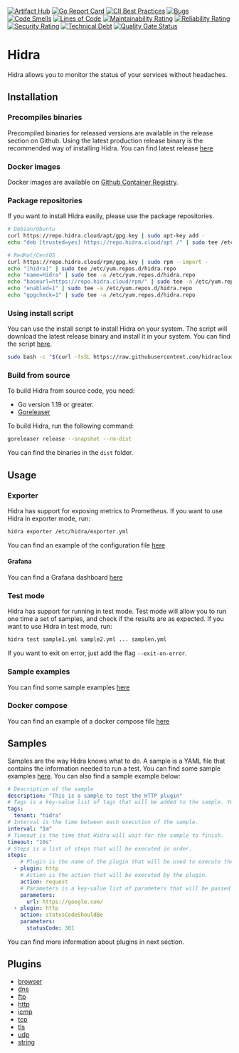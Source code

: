 [![Artifact Hub](https://img.shields.io/endpoint?url=https://artifacthub.io/badge/repository/hidra)](https://artifacthub.io/packages/search?repo=hidra)
[![Go Report Card](https://goreportcard.com/badge/github.com/hidracloud/hidra)](https://goreportcard.com/report/github.com/hidracloud/hidra) [![CII Best Practices](https://bestpractices.coreinfrastructure.org/projects/5722/badge)](https://bestpractices.coreinfrastructure.org/projects/5722)
[![Bugs](https://sonarcloud.io/api/project_badges/measure?project=hidracloud_hidra&metric=bugs)](https://sonarcloud.io/summary/new_code?id=hidracloud_hidra)
[![Code Smells](https://sonarcloud.io/api/project_badges/measure?project=hidracloud_hidra&metric=code_smells)](https://sonarcloud.io/summary/new_code?id=hidracloud_hidra)
[![Lines of Code](https://sonarcloud.io/api/project_badges/measure?project=hidracloud_hidra&metric=ncloc)](https://sonarcloud.io/summary/new_code?id=hidracloud_hidra)
[![Maintainability Rating](https://sonarcloud.io/api/project_badges/measure?project=hidracloud_hidra&metric=sqale_rating)](https://sonarcloud.io/summary/new_code?id=hidracloud_hidra)
[![Reliability Rating](https://sonarcloud.io/api/project_badges/measure?project=hidracloud_hidra&metric=reliability_rating)](https://sonarcloud.io/summary/new_code?id=hidracloud_hidra)
[![Security Rating](https://sonarcloud.io/api/project_badges/measure?project=hidracloud_hidra&metric=security_rating)](https://sonarcloud.io/summary/new_code?id=hidracloud_hidra)
[![Technical Debt](https://sonarcloud.io/api/project_badges/measure?project=hidracloud_hidra&metric=sqale_index)](https://sonarcloud.io/summary/new_code?id=hidracloud_hidra)
[![Quality Gate Status](https://sonarcloud.io/api/project_badges/measure?project=hidracloud_hidra&metric=alert_status)](https://sonarcloud.io/summary/new_code?id=hidracloud_hidra)

# Hidra

Hidra allows you to monitor the status of your services without headaches.

## Installation

### Precompiles binaries

Precompiled binaries for released versions are available in the release section on Github. Using the latest production release binary is the recommended way of installing Hidra. You can find latest release [here](https://github.com/hidracloud/hidra/releases/latest)

### Docker images

Docker images are available on [Github Container Registry](https://github.com/hidracloud/hidra/pkgs/container/hidra).

### Package repositories
If you want to install Hidra easily, please use the package repositories. 

```bash
# Debian/Ubuntu
curl https://repo.hidra.cloud/apt/gpg.key | sudo apt-key add -
echo "deb [trusted=yes] https://repo.hidra.cloud/apt /" | sudo tee /etc/apt/sources.list.d/hidra.list

# RedHat/CentOS
curl https://repo.hidra.cloud/rpm/gpg.key | sudo rpm --import -
echo "[hidra]" | sudo tee /etc/yum.repos.d/hidra.repo
echo "name=Hidra" | sudo tee -a /etc/yum.repos.d/hidra.repo
echo "baseurl=https://repo.hidra.cloud/rpm/" | sudo tee -a /etc/yum.repos.d/hidra.repo
echo "enabled=1" | sudo tee -a /etc/yum.repos.d/hidra.repo
echo "gpgcheck=1" | sudo tee -a /etc/yum.repos.d/hidra.repo
```



### Using install script

You can use the install script to install Hidra on your system. The script will download the latest release binary and install it in your system. You can find the script [here](https://raw.githubusercontent.com/hidracloud/hidra/main/install.sh).

```bash
sudo bash -c "$(curl -fsSL https://raw.githubusercontent.com/hidracloud/hidra/main/install.sh)"
```

### Build from source

To build Hidra from source code, you need:

- Go version 1.19 or greater.
- [Goreleaser](https://goreleaser.com)

To build Hidra, run the following command:

```bash
goreleaser release --snapshot --rm-dist
```

You can find the binaries in the `dist` folder.

## Usage

### Exporter

Hidra has support for exposing metrics to Prometheus. If you want to use Hidra in exporter mode, run:

```bash
hidra exporter /etc/hidra/exporter.yml
```

You can find an example of the configuration file [here](https://github.com/hidracloud/hidra/blob/main/configs/hidra/exporter.yml)

#### Grafana

You can find a Grafana dashboard [here](https://github.com/hidracloud/hidra/blob/main/configs/grafana)

### Test mode

Hidra has support for running in test mode. Test mode will allow you to run one time a set of samples, and check if the results are as expected. If you want to use Hidra in test mode, run:

```bash
hidra test sample1.yml sample2.yml ... samplen.yml
```

If you want to exit on error, just add the flag `--exit-on-error`.

### Sample examples

You can find some sample examples [here](https://github.com/hidracloud/hidra/blob/main/configs/hidra/samples/)

### Docker compose

You can find an example of a docker compose file [here](https://github.com/hidracloud/hidra/blob/main/docker-compose.yml)

## Samples

Samples are the way Hidra knows what to do. A sample is a YAML file that contains the information needed to run a test. You can find some sample examples [here](https://github.com/hidracloud/hidra/blob/main/configs/hidra/samples). You can also find a sample example below:

```yaml
# Description of the sample
description: "This is a sample to test the HTTP plugin"
# Tags is a key-value list of tags that will be added to the sample. You can add here whatever you want.
tags:
  tenant: "hidra"
# Interval is the time between each execution of the sample.
interval: "1m"
# Timeout is the time that Hidra will wait for the sample to finish.
timeout: "10s"
# Steps is a list of steps that will be executed in order.
steps:
    # Plugin is the name of the plugin that will be used to execute the step.
  - plugin: http
    # Action is the action that will be executed by the plugin.
    action: request
    # Parameters is a key-value list of parameters that will be passed to the plugin.
    parameters:
      url: https://google.com/
  - plugin: http
    action: statusCodeShouldBe
    parameters:
      statusCode: 301
```

You can find more information about plugins in next section.

## Plugins

- [browser](https://github.com/hidracloud/hidra/blob/main/docs/plugins/browser/README.md)
- [dns](https://github.com/hidracloud/hidra/blob/main/docs/plugins/dns/README.md)
- [ftp](https://github.com/hidracloud/hidra/blob/main/docs/plugins/ftp/README.md)
- [http](https://github.com/hidracloud/hidra/blob/main/docs/plugins/http/README.md)
- [icmp](https://github.com/hidracloud/hidra/blob/main/docs/plugins/icmp/README.md)
- [tcp](https://github.com/hidracloud/hidra/blob/main/docs/plugins/tcp/README.md)
- [tls](https://github.com/hidracloud/hidra/blob/main/docs/plugins/tls/README.md)
- [udp](https://github.com/hidracloud/hidra/blob/main/docs/plugins/udp/README.md)
- [string](https://github.com/hidracloud/hidra/blob/main/docs/plugins/string/README.md)
